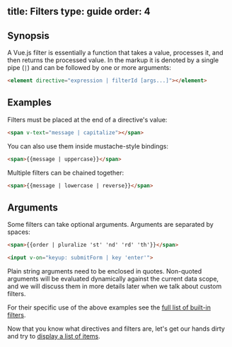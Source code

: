 title: Filters
type: guide
order: 4
---

## Synopsis

A Vue.js filter is essentially a function that takes a value, processes it, and then returns the processed value. In the markup it is denoted by a single pipe (`|`) and can be followed by one or more arguments:

``` html
<element directive="expression | filterId [args...]"></element>
```

## Examples

Filters must be placed at the end of a directive's value:

``` html
<span v-text="message | capitalize"></span>
```

You can also use them inside mustache-style bindings:

``` html
<span>{{message | uppercase}}</span>
```

Multiple filters can be chained together:

``` html
<span>{{message | lowercase | reverse}}</span>
```

## Arguments

Some filters can take optional arguments. Arguments are separated by spaces:

``` html
<span>{{order | pluralize 'st' 'nd' 'rd' 'th'}}</span>
```

``` html
<input v-on="keyup: submitForm | key 'enter'">
```

Plain string arguments need to be enclosed in quotes. Non-quoted arguments will be evaluated dynamically against the current data scope, and we will discuss them in more details later when we talk about custom filters.

For their specific use of the above examples see the [full list of built-in filters](/api/filters.html).

Now that you know what directives and filters are, let's get our hands dirty and try to [display a list of items](/guide/list.html).